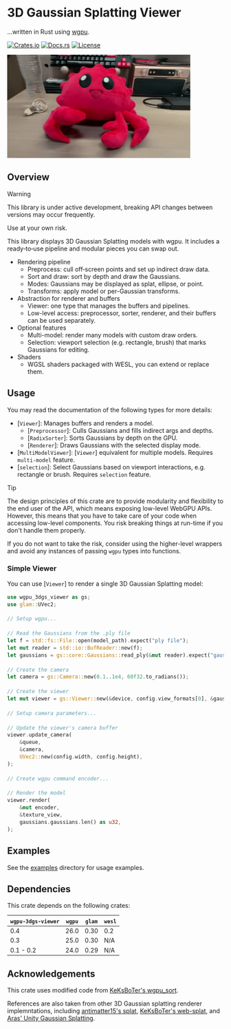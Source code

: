# 3D Gaussian Splatting Viewer

...written in Rust using [wgpu](https://wgpu.rs/).

[![Crates.io](https://img.shields.io/crates/v/wgpu-3dgs-viewer)](https://crates.io/crates/wgpu-3dgs-viewer) [![Docs.rs](https://img.shields.io/docsrs/wgpu-3dgs-viewer)](https://docs.rs/wgpu-3dgs-viewer/latest/wgpu_3dgs_viewer) [![License](https://img.shields.io/crates/l/wgpu-3dgs-viewer)]([.](https://crates.io/crates/wgpu-3dgs-viewer))

![Cover.gif](https://raw.githubusercontent.com/LioQing/wgpu-3dgs-viewer/27a35021a67224b59eb6ed737ac4cfa33af91901/media/Cover.gif)

## Overview

> [!WARNING]
>
> This library is under active development, breaking API changes between versions may occur frequently.
>
> Use at your own risk.

This library displays 3D Gaussian Splatting models with wgpu. It includes a ready‑to‑use pipeline and modular pieces you can swap out.
- Rendering pipeline
    - Preprocess: cull off‑screen points and set up indirect draw data.
    - Sort and draw: sort by depth and draw the Gaussians.
    - Modes: Gaussians may be displayed as splat, ellipse, or point.
    - Transforms: apply model or per-Gaussian transforms.
- Abstraction for renderer and buffers
    - Viewer: one type that manages the buffers and pipelines.
    - Low-level access: preprocessor, sorter, renderer, and their buffers can be used separately.
- Optional features
    - Multi-model: render many models with custom draw orders.
    - Selection: viewport selection (e.g. rectangle, brush) that marks Gaussians for editing.
- Shaders
    - WGSL shaders packaged with WESL, you can extend or replace them.

## Usage

You may read the documentation of the following types for more details:
- [`Viewer`]: Manages buffers and renders a model.
    - [`Preprocessor`]: Culls Gaussians and fills indirect args and depths.
    - [`RadixSorter`]: Sorts Gaussians by depth on the GPU.
    - [`Renderer`]: Draws Gaussians with the selected display mode.
- [`MultiModelViewer`]: [`Viewer`] equivalent for multiple models. Requires `multi-model` feature.
- [`selection`]: Select Gaussians based on viewport interactions, e.g. rectangle or brush. Requires `selection` feature.

> [!TIP]
>
> The design principles of this crate are to provide modularity and flexibility to the end user of the API, which means exposing low-level WebGPU APIs. However, this means that you have to take care of your code when accessing low-level components. You risk breaking things at run-time if you don't handle them properly.
>
> If you do not want to take the risk, consider using the higher-level wrappers and avoid any instances of passing `wgpu` types into functions.

### Simple Viewer

You can use [`Viewer`] to render a single 3D Gaussian Splatting model:

```rust
use wgpu_3dgs_viewer as gs;
use glam::UVec2;

// Setup wgpu...

// Read the Gaussians from the .ply file
let f = std::fs::File::open(model_path).expect("ply file");
let mut reader = std::io::BufReader::new(f);
let gaussians = gs::core::Gaussians::read_ply(&mut reader).expect("gaussians");

// Create the camera
let camera = gs::Camera::new(0.1..1e4, 60f32.to_radians());

// Create the viewer
let mut viewer = gs::Viewer::new(&device, config.view_formats[0], &gaussians).expect("viewer");

// Setup camera parameters...

// Update the viewer's camera buffer
viewer.update_camera(
    &queue,
    &camera,
    UVec2::new(config.width, config.height),
);

// Create wgpu command encoder...

// Render the model
viewer.render(
    &mut encoder,
    &texture_view,
    gaussians.gaussians.len() as u32,
);
```

## Examples

See the [examples](./examples) directory for usage examples.

## Dependencies

This crate depends on the following crates:

| `wgpu-3dgs-viewer` | `wgpu` | `glam` | `wesl` |
| ------------------ | ------ | ------ | ------ |
| 0.4                | 26.0   | 0.30   | 0.2    |
| 0.3                | 25.0   | 0.30   | N/A    |
| 0.1 - 0.2          | 24.0   | 0.29   | N/A    |

## Acknowledgements

This crate uses modified code from [KeKsBoTer's wgpu_sort](https://crates.io/crates/wgpu_sort).

References are also taken from other 3D Gaussian splatting renderer implemntations, including [antimatter15's splat](https://github.com/antimatter15/splat), [KeKsBoTer's web-splat](https://github.com/KeKsBoTer/web-splat), and [Aras' Unity Gaussian Splatting](https://github.com/aras-p/UnityGaussianSplatting).
